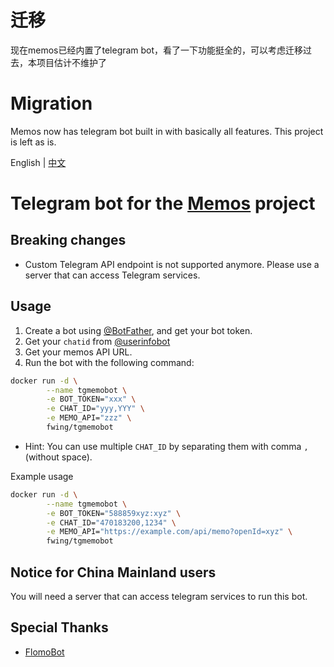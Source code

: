 # 迁移
现在memos已经内置了telegram bot，看了一下功能挺全的，可以考虑迁移过去，本项目估计不维护了

# Migration
Memos now has telegram bot built in with basically all features. This project is left as is.

English | [中文](README.zh_CN.md)

# Telegram bot for the [Memos](https://github.com/usememos/memos) project

## Breaking changes

- Custom Telegram API endpoint is not supported anymore. Please use a server that can access Telegram services.

## Usage

1. Create a bot using [@BotFather](https://t.me/BotFather), and get your bot token.
2. Get your `chatid` from [@userinfobot](https://t.me/userinfobot)
3. Get your memos API URL.
4. Run the bot with the following command:

```bash
docker run -d \
        --name tgmemobot \
        -e BOT_TOKEN="xxx" \
        -e CHAT_ID="yyy,YYY" \
        -e MEMO_API="zzz" \
        fwing/tgmemobot
```

- Hint: You can use multiple `CHAT_ID` by separating them with comma `,` (without space).
 
Example usage

```bash
docker run -d \
        --name tgmemobot \
        -e BOT_TOKEN="588859xyz:xyz" \
        -e CHAT_ID="470183200,1234" \
        -e MEMO_API="https://example.com/api/memo?openId=xyz" \
        fwing/tgmemobot
```

## Notice for China Mainland users

You will need a server that can access telegram services to run this bot.

## Special Thanks

- [FlomoBot](https://github.com/wogong/flomobot)
